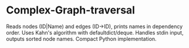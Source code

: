 # Complex-Graph-traversal
Reads nodes (ID|Name) and edges (ID->ID), prints names in dependency order. Uses Kahn's algorithm with defaultdict/deque. Handles stdin input, outputs sorted node names. Compact Python implementation.
